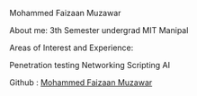 Mohammed Faizaan Muzawar

About me: 
3th Semester undergrad MIT Manipal

Areas of Interest and Experience: 

Penetration testing
Networking
Scripting
AI


Github : [Mohammed Faizaan Muzawar](https://github.com/faizaan-mm)